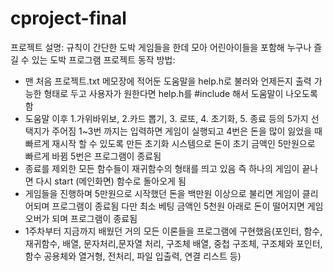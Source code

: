 # cproject-final
프로젝트 설명:
규칙이 간단한 도박 게임들을 한데 모아 어린아이들을 포함해 누구나 즐길 수 있는 도박 프로그램
프로젝트 동작 방법:

- 맨 처음 프로젝트.txt 메모장에 적어둔 도움말을 help.h로 불러와 언제든지 출력 가능한 형태로 두고 사용자가 원한다면 help.h를 #include 해서 도움말이 나오도록 함
- 도움말 이후 1.가위바위보, 2.카드 뽑기, 3. 로또, 4. 초기화, 5. 종료 등의 5가지 선택지가 주어짐 1~3번 까지는 입력하면 게임이 실행되고 4번은 돈을 많이 잃었을 때 빠르게 재시작 할 수 있도록 만든 초기화 시스템으로 돈이 초기 금액인 5만원으로 빠르게 바뀜 5번은 프로그램이 종료됨
- 종료를 제외한 모든 함수들이 재귀함수의 형태를 띄고 있음 즉 하나의 게임이 끝나면 다시 start (메인화면) 함수로 돌아오게 됨
- 게임들을 진행하며 5만원으로 시작했던 돈을 백만원 이상으로 불리면 게임이 클리어되며 프로그램이 종료됨 다만 최소 베팅 금액인 5천원 아래로 돈이 떨어지면 게임 오버가 되며 프로그램이 종료됨
- 1주차부터 지금까지 배웠던 거의 모든 이론들을 프로그램에 구현했음(포인터, 함수, 재귀함수, 배열, 문자처리,문자열 처리, 구조체 배열, 중첩 구조체, 구조체와 포인터, 함수 공용체와 열거형, 전처리, 파일 입출력, 연결 리스트 등) 

